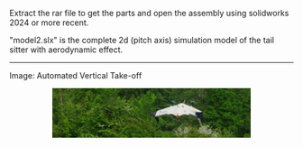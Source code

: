 Extract the rar file to get the parts and open the assembly using solidworks 2024 or more recent.

"model2.slx" is the complete 2d (pitch axis) simulation model of the tail sitter with aerodynamic effect.

****************
Image: Automated Vertical Take-off
<p align="center">
  <img src="illustrationtailsitter.jpeg" alt="Takeoff" width="70%">
</p>
